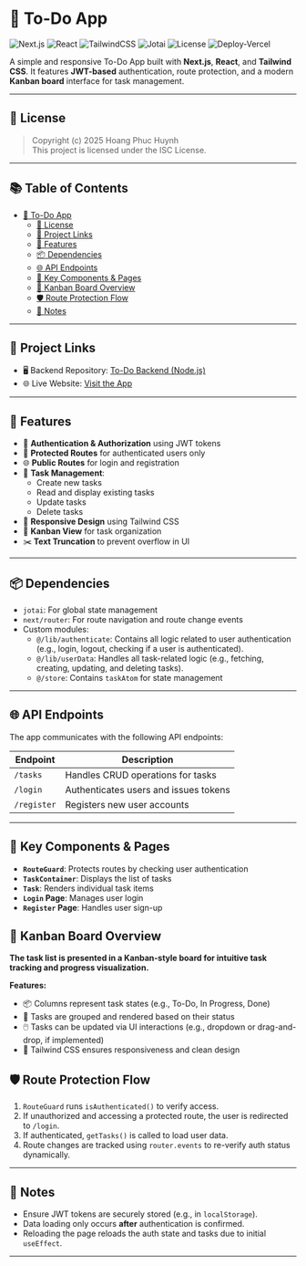 # 📝 To-Do App

![Next.js](https://img.shields.io/badge/Next.js-15.3.2-black?logo=next.js)
![React](https://img.shields.io/badge/React-19.0.0-blue?logo=react)
![TailwindCSS](https://img.shields.io/badge/TailwindCSS-Styled-38B2AC?logo=tailwindcss)
![Jotai](https://img.shields.io/badge/Jotai-State-green)
![License](https://img.shields.io/badge/ISC-License-lightgrey)
![Deploy-Vercel](https://img.shields.io/badge/Vercel-Deployed-black?logo=vercel)

A simple and responsive To-Do App built with **Next.js**, **React**, and **Tailwind CSS**. It features **JWT-based** authentication, route protection, and a modern **Kanban board** interface for task management.

---

## 📄 License

> Copyright (c) 2025 Hoang Phuc Huynh  
> This project is licensed under the ISC License.

---

## 📚 Table of Contents

- [📝 To-Do App](#-to-do-app)
  - [📄 License](#-license)
  - [🔗 Project Links](#-project-links)
  - [🚀 Features](#-features)
  - [📦 Dependencies](#-dependencies)
  - [🌐 API Endpoints](#-api-endpoints)
  - [🧩 Key Components \& Pages](#-key-components--pages)
  - [🧱 Kanban Board Overview](#-kanban-board-overview)
  - [🛡️ Route Protection Flow](#️-route-protection-flow)
  - [📌 Notes](#-notes)

---

## 🔗 Project Links

- 🖥️ Backend Repository: [To-Do Backend (Node.js)](https://github.com/Harry-Huynh/To-Do-Backend)
- 🌐 Live Website: [Visit the App](https://to-do-app-frontend-tawny-delta.vercel.app/)

---

## 🚀 Features

- 🔐 **Authentication & Authorization** using JWT tokens
- 🚫 **Protected Routes** for authenticated users only
- 🌐 **Public Routes** for login and registration
- 📝 **Task Management**:
  - Create new tasks
  - Read and display existing tasks
  - Update tasks
  - Delete tasks
- 📱 **Responsive Design** using Tailwind CSS
- 🧱 **Kanban View** for task organization
- ✂️ **Text Truncation** to prevent overflow in UI

---

## 📦 Dependencies

- `jotai`: For global state management
- `next/router`: For route navigation and route change events
- Custom modules:
  - `@/lib/authenticate`: Contains all logic related to user authentication (e.g., login, logout, checking if a user is authenticated).
  - `@/lib/userData`: Handles all task-related logic (e.g., fetching, creating, updating, and deleting tasks).
  - `@/store`: Contains `taskAtom` for state management

---

## 🌐 API Endpoints

The app communicates with the following API endpoints:

| Endpoint    | Description                           |
| ----------- | ------------------------------------- |
| `/tasks`    | Handles CRUD operations for tasks     |
| `/login`    | Authenticates users and issues tokens |
| `/register` | Registers new user accounts           |

---

## 🧩 Key Components & Pages

- **`RouteGuard`**: Protects routes by checking user authentication
- **`TaskContainer`**: Displays the list of tasks
- **`Task`**: Renders individual task items
- **`Login` Page**: Manages user login
- **`Register` Page**: Handles user sign-up

## 🧱 Kanban Board Overview

**The task list is presented in a Kanban-style board for intuitive task tracking and progress visualization.**

**Features:**

- 📦 Columns represent task states (e.g., To-Do, In Progress, Done)
- 📌 Tasks are grouped and rendered based on their status
- 🖱️ Tasks can be updated via UI interactions (e.g., dropdown or drag-and-drop, if implemented)
- 🎨 Tailwind CSS ensures responsiveness and clean design

## 🛡️ Route Protection Flow

1. `RouteGuard` runs `isAuthenticated()` to verify access.
2. If unauthorized and accessing a protected route, the user is redirected to `/login`.
3. If authenticated, `getTasks()` is called to load user data.
4. Route changes are tracked using `router.events` to re-verify auth status dynamically.

---

## 📌 Notes

- Ensure JWT tokens are securely stored (e.g., in `localStorage`).
- Data loading only occurs **after** authentication is confirmed.
- Reloading the page reloads the auth state and tasks due to initial `useEffect`.

---
